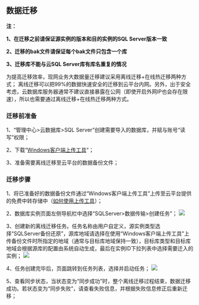 ## 数据迁移
**注：**

**1、在迁移之前请保证源实例的版本和目的实例的SQL Server版本一致**

**2、迁移的bak文件请保证每个bak文件只包含一个库**

**3、迁移库不能与云SQL Server库有库名重复的情况**

为提高迁移效率，现网业务大数据量迁移建议采用离线迁移+在线热迁移两种方式；
离线迁移可以把99%的数据快速安全的迁移到云平台内网。另外，出于安全考虑，云数据库服务器通常不建议直接暴露在公网（即使开启外网IP也会存在限速），所以也需要通过离线迁移+在线热迁移两种方式。
### 迁移前准备
1、“管理中心>云数据库>SQL Server”创建需要导入的数据库，并赋与账号“读写”权限；

2、下载“[Windows客户端上传工具](http://imgcache.tcecqpoc.fsphere.cn/image/mc.qcloudimg.com/static/archive/ef1dec9f9a72cbafdc707915475a368e/upload.zip)”；

3、准备需要离线迁移至云平台的数据备份文件；

### 迁移步骤
1、将已准备好的数据备份文件通过“Windows客户端上传工具”上传至云平台提供的免费中转存储中（[如何使用上传工具](http://tcecqpoc.fsphere.cn/doc/product/238/6412)）；

2、数据库实例页面左侧导航栏中选择“SQLServer>数据传输>创建任务”；
![](http://imgcache.tcecqpoc.fsphere.cn/image/mc.qcloudimg.com/static/img/7b0b5cadaa2df742364316302df429e2/1.png)

3、创建新的离线迁移任务。任务名称由用户自定义，源实例类型选择“SQLServer备份还原”，源库地域请选择在使用“Windows客户端上传工具”上传备份文件时所指定的地域（通常与目标库地域保持一致），目标库类型和目标库地域会根据源库的配置由系统自动生成，最后在实例ID下拉列表中选择需要迁入的实例；
![](http://imgcache.tcecqpoc.fsphere.cn/image/mc.qcloudimg.com/static/img/ff4798508e2156b7824d9a69e694155d/2.png)

4、任务创建完毕后，页面跳转到任务列表，选择并启动任务；
![](http://imgcache.tcecqpoc.fsphere.cn/image/mc.qcloudimg.com/static/img/3e68d2d9ccdbded799a94c5a2d61d0f4/5.png)

5、查看同步状态，当状态变为“同步成功”时，整个离线迁移过程结束，数据迁移成功。若状态变为“同步失败”，请查看失败信息，并根据失败信息修正后重新迁移；
